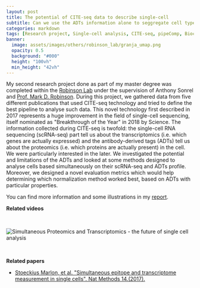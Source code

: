 ```yaml
---
layout: post
title: The potential of CITE-seq data to describe single-cell
subtitle: Can we use the ADTs information alone to seggregate cell types?
categories: markdown
tags: [Research project, Single-cell analysis, CITE-seq, pipeComp, Bioconductor, R]
banner:
  image: assets/images/others/robinson_lab/granja_umap.png
  opacity: 0.5
  background: "#000"
  height: "100vh"
  min_height: "42vh"
---
```


My second research project done as part of my master degree was completed within the [Robinson Lab](https://www.mls.uzh.ch/en/research/robinson) under the supervision of Anthony Sonrel and [Prof. Mark D. Robinson](https://www.mls.uzh.ch/en/research/robinson/professor-robinson.html). During this project, we gathered data from five different publications that used CITE-seq technology and tried to define the best pipeline to analyse such data. This novel technology first described in 2017 represents a huge improvement in the field of single-cell sequencing, itself nominated as "Breakthrough of the Year" in 2018 by Science. The information collected during CITE-seq is twofold: the single-cell RNA sequencing (scRNA-seq) part tell us about the transcriptomics (i.e. which genes are actually expressed) and the antibody-derived tags (ADTs) tell us about the proteomics (i.e. which proteins are actually present) in the cell. We were particularly interested in the later. We investigated the potential and limitations of the ADTs and looked at some methods designed to analyse cells based simultaneously on their scRNA-seq and ADTs profile. Moreover, we designed a novel evaluation metrics which would help determining which normalization method worked best, based on ADTs with particular properties.

You can find more information and some illustrations in my <a href="https://johaab.github.io/assets/pdf/robinsonlab_report.pdf" target="_blank">report</a>.
<br>

**Related videos**

<br>

![Simultaneous Proteomics and Transcriptomics - the future of single cell analysis](https://www.youtube.com/watch?v=EsyOjkFrr34&t=304s)

<br>

**Related papers**

- [Stoeckius Marlon, et al. "Simultaneous epitope and transcriptome measurement in single cells". Nat Methods 14.(2017).](https://www.nature.com/articles/nmeth.4380)